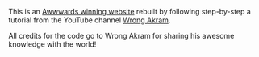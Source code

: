 This is an <a href="https://www.awwwards.com/sites/furrow-studio" target="_blank">Awwwards winning website</a> rebuilt by following step-by-step a tutorial from the YouTube channel <a href="https://www.youtube.com/c/WrongAkram/" target="_blank">Wrong Akram</a>.

All credits for the code go to Wrong Akram for sharing his awesome knowledge with the world!
